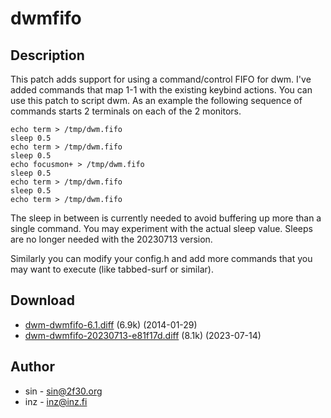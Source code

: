 dwmfifo
=======

Description
-----------
This patch adds support for using a command/control FIFO for dwm. I've added
commands that map 1-1 with the existing keybind actions. You can use this patch
to script dwm. As an example the following sequence of commands starts 2
terminals on each of the 2 monitors.

	echo term > /tmp/dwm.fifo
	sleep 0.5
	echo term > /tmp/dwm.fifo
	sleep 0.5
	echo focusmon+ > /tmp/dwm.fifo
	sleep 0.5
	echo term > /tmp/dwm.fifo
	sleep 0.5
	echo term > /tmp/dwm.fifo

The sleep in between is currently needed to avoid buffering up more than a
single command. You may experiment with the actual sleep value. Sleeps are no
longer needed with the 20230713 version.

Similarly you can modify your config.h and add more commands that you may want
to execute (like tabbed-surf or similar).

Download
--------
* [dwm-dwmfifo-6.1.diff](dwm-dwmfifo-6.1.diff) (6.9k) (2014-01-29)
* [dwm-dwmfifo-20230713-e81f17d.diff](dwm-dwmfifo-20230714-e81f17d.diff) (8.1k) (2023-07-14)

Author
------
* sin - <sin@2f30.org>
* inz - <inz@inz.fi>
